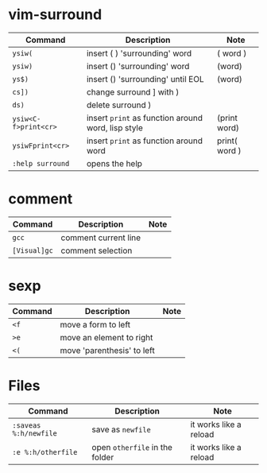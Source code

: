# vim-surround

| Command                 | Description                                        | Note                    |
| ----------------------- | ---------------------------------------            | ----------------------- |
| `ysiw(`                 | insert (	) 'surrounding' word                     | ( word )                |
| `ysiw)`                 | insert () 'surrounding' word                       | (word)                  |
| `ys$)`                  | insert () 'surrounding' until EOL                  | (word)                  |
| `cs])`                  | change surround ] with )                           |                         |
| `ds)`                   | delete surround )                                  |                         |
| `ysiw<C-f>print<cr>`    | insert `print` as function around word, lisp style | (print word)            |
| `ysiwFprint<cr>`        | insert `print` as function around word             | print( word )           |
| `:help surround`        | opens the help                                     |                         |

# comment

| Command                 | Description                             | Note                    |
| ----------------------- | --------------------------------------- | ----------------------- |
| `gcc`                   | comment current line                    |                         |
| `[Visual]gc`            | comment selection                       |                         |

# sexp

| Command                 | Description                             | Note                    |
| ----------------------- | --------------------------------------- | ----------------------- |
| `<f`                    | move a form to left                     |
| `>e`                    | move an element to right                |
| `<(`                    | move 'parenthesis' to left              |

# Files

| Command                 | Description                             | Note                    |
| ----------------------- | --------------------------------------- | ----------------------- |
| `:saveas %:h/newfile`   | save as `newfile`                       | it works like a reload  |
| `:e %:h/otherfile`        | open `otherfile` in the folder        | it works like a reload  |

